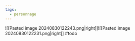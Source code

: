 ```yaml
---
tags:
  - personnage
---
```

![[Pasted image 20240830122243.png|right]]![[Pasted image 20240830122231.png|right]] #todo 